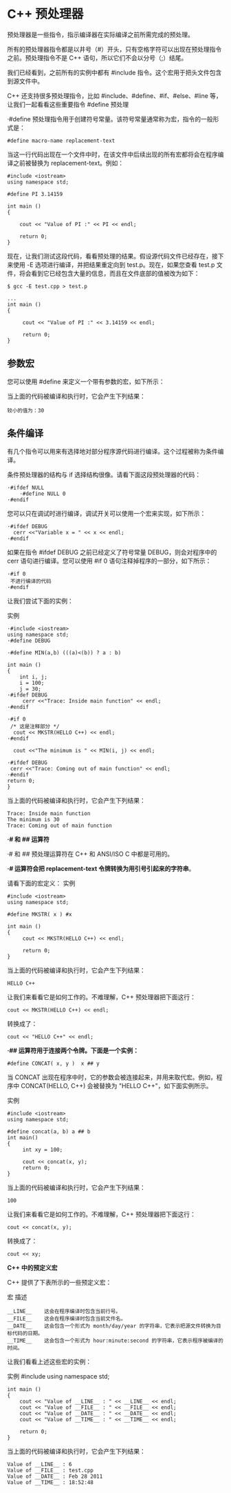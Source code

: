 # C++ 预处理器 #
预处理器是一些指令，指示编译器在实际编译之前所需完成的预处理。

所有的预处理器指令都是以井号（#）开头，只有空格字符可以出现在预处理指令之前。预处理指令不是 C++ 语句，所以它们不会以分号（;）结尾。

我们已经看到，之前所有的实例中都有 #include 指令。这个宏用于把头文件包含到源文件中。

C++ 还支持很多预处理指令，比如 #include、#define、#if、#else、#line 等，让我们一起看看这些重要指令
#define 预处理
	
·#define 预处理指令用于创建符号常量。该符号常量通常称为宏，指令的一般形式是：
	
	#define macro-name replacement-text 
当这一行代码出现在一个文件中时，在该文件中后续出现的所有宏都将会在程序编译之前被替换为 replacement-text。例如：
	
	#include <iostream>
	using namespace std;
 
	#define PI 3.14159
 
	int main ()
	{
 
   	 	cout << "Value of PI :" << PI << endl; 
 
    	return 0;
	}
现在，让我们测试这段代码，看看预处理的结果。假设源代码文件已经存在，接下来使用 -E 选项进行编译，并把结果重定向到 test.p。现在，如果您查看 test.p 文件，将会看到它已经包含大量的信息，而且在文件底部的值被改为如下：

	$ gcc -E test.cpp > test.p

	...
	int main ()
	{
 
  	 	 cout << "Value of PI :" << 3.14159 << endl; 

  	  	 return 0;
	}

## 参数宏 ##

您可以使用 #define 来定义一个带有参数的宏，如下所示：

当上面的代码被编译和执行时，它会产生下列结果：

	较小的值为：30

## 条件编译 ##
有几个指令可以用来有选择地对部分程序源代码进行编译。这个过程被称为条件编译。

条件预处理器的结构与 if 选择结构很像。请看下面这段预处理器的代码：

	·#ifdef NULL
		·#define NULL 0
	·#endif
您可以只在调试时进行编译，调试开关可以使用一个宏来实现，如下所示：

	·#ifdef DEBUG
      cerr <<"Variable x = " << x << endl;
    ·#endif
如果在指令 #ifdef DEBUG 之前已经定义了符号常量 DEBUG，则会对程序中的 cerr 语句进行编译。您可以使用 #if 0 语句注释掉程序的一部分，如下所示：

	·#if 0
  	 不进行编译的代码
	·#endif
让我们尝试下面的实例：

实例

	·#include <iostream>
	using namespace std;
	·#define DEBUG
 
	·#define MIN(a,b) (((a)<(b)) ? a : b)
 
	int main ()
	{
  	 	int i, j;
  	 	i = 100;
  	 	j = 30;
	·#ifdef DEBUG
  		 cerr <<"Trace: Inside main function" << endl;
	·#endif
 
	·#if 0
  	 /* 这是注释部分 */
 	  cout << MKSTR(HELLO C++) << endl;
	·#endif
 
 	  cout <<"The minimum is " << MIN(i, j) << endl;
 
	·#ifdef DEBUG
  	 cerr <<"Trace: Coming out of main function" << endl;
	·#endif
    return 0;
	}
当上面的代码被编译和执行时，它会产生下列结果：

	Trace: Inside main function
	The minimum is 30
	Trace: Coming out of main function

**·# 和 ## 运算符**

·# 和 ## 预处理运算符在 C++ 和 ANSI/ISO C 中都是可用的。

**·# 运算符会把 replacement-text 令牌转换为用引号引起来的字符串**。

请看下面的宏定义：
	实例

	#include <iostream>
	using namespace std;
 
	#define MKSTR( x ) #x
 
	int main ()
	{
   		 cout << MKSTR(HELLO C++) << endl;
 
   		 return 0;
	}

当上面的代码被编译和执行时，它会产生下列结果：

	HELLO C++
让我们来看看它是如何工作的。不难理解，C++ 预处理器把下面这行：

	cout << MKSTR(HELLO C++) << endl;
转换成了：

	cout << "HELLO C++" << endl;

**·## 运算符用于连接两个令牌。下面是一个实例：**

	#define CONCAT( x, y )  x ## y
当 CONCAT 出现在程序中时，它的参数会被连接起来，并用来取代宏。例如，程序中 CONCAT(HELLO, C++) 会被替换为 "HELLO C++"，如下面实例所示。

实例

	#include <iostream>
	using namespace std;
 
	#define concat(a, b) a ## b
	int main()
	{
  		 int xy = 100;
   
  		 cout << concat(x, y);
  		 return 0;
	}
当上面的代码被编译和执行时，它会产生下列结果：

	100
让我们来看看它是如何工作的。不难理解，C++ 预处理器把下面这行：

	cout << concat(x, y);
转换成了：

	cout << xy;

**C++ 中的预定义宏**

C++ 提供了下表所示的一些预定义宏：

宏	描述

	__LINE__	这会在程序编译时包含当前行号。
	__FILE__	这会在程序编译时包含当前文件名。
	__DATE__	这会包含一个形式为 month/day/year 的字符串，它表示把源文件转换为目标代码的日期。
	__TIME__	这会包含一个形式为 hour:minute:second 的字符串，它表示程序被编译的时间。
让我们看看上述这些宏的实例：

实例
	#include <iostream>
	using namespace std;
 
	int main ()
	{
    	cout << "Value of __LINE__ : " << __LINE__ << endl;
    	cout << "Value of __FILE__ : " << __FILE__ << endl;
    	cout << "Value of __DATE__ : " << __DATE__ << endl;
   		cout << "Value of __TIME__ : " << __TIME__ << endl;
 
    	return 0;
	}
当上面的代码被编译和执行时，它会产生下列结果：

	Value of __LINE__ : 6
	Value of __FILE__ : test.cpp
	Value of __DATE__ : Feb 28 2011
	Value of __TIME__ : 18:52:48